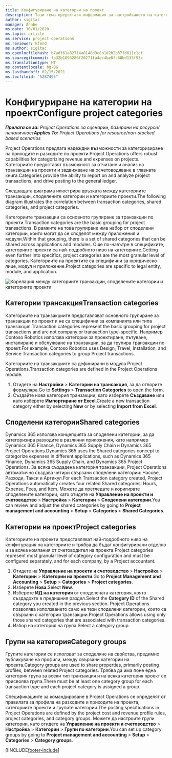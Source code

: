 ```yaml
---
title: Конфигуриране на категории на проект
description: Тази тема предоставя информация за настройването на категориите на проект.
author: sigitac
manager: Annbe
ms.date: 10/01/2020
ms.topic: article
ms.service: project-operations
ms.reviewer: kfend
ms.author: sigitac
ms.openlocfilehash: b7adf61a82714a0148d9c8b1d2b2b37fd611c1cf
ms.sourcegitcommit: fa32b1893286f20271fa4ec4be8fc68bd135f53c
ms.translationtype: HT
ms.contentlocale: bg-BG
ms.lasthandoff: 02/15/2021
ms.locfileid: "5287495"
---
```

# <a name="configure-project-categories"></a><span data-ttu-id="e9c71-103">Конфигуриране на категории на проект</span><span class="sxs-lookup"><span data-stu-id="e9c71-103">Configure project categories</span></span>

<span data-ttu-id="e9c71-104">_**Прилага се за:** Project Operations за сценарии, базирани на ресурси/неналичност_</span><span class="sxs-lookup"><span data-stu-id="e9c71-104">_**Applies To:** Project Operations for resource/non-stocked based scenarios_</span></span>

<span data-ttu-id="e9c71-105">Project Operations предлага надеждни възможности за категоризиране на приходите и разходите по проекти.</span><span class="sxs-lookup"><span data-stu-id="e9c71-105">Project Operations offers robust capabilities for categorizing revenue and expenses on projects.</span></span> <span data-ttu-id="e9c71-106">Категориите предоставят възможност за отчитане и анализ на транзакции на проекти и задвижване на осчетоводяване в главната книга.</span><span class="sxs-lookup"><span data-stu-id="e9c71-106">Categories provide the ability to report on and analyze project transactions, and drive posting to the general ledger.</span></span>

<span data-ttu-id="e9c71-107">Следващата диаграма илюстрира връзката между категориите транзакции, споделените категории и категориите проекти.</span><span class="sxs-lookup"><span data-stu-id="e9c71-107">The following diagram illustrates the correlation between transaction categories, shared categories, and project categories.</span></span> 

<span data-ttu-id="e9c71-108">Категориите транзакции са основното групиране за транзакции по проекти.</span><span class="sxs-lookup"><span data-stu-id="e9c71-108">Transaction categories are the basic grouping for project transactions.</span></span> <span data-ttu-id="e9c71-109">В рамките на това групиране има набор от споделени категории, които могат да се споделят между приложения и модули.</span><span class="sxs-lookup"><span data-stu-id="e9c71-109">Within that grouping, there is a set of shared categories that can be shared across applications and modules.</span></span> <span data-ttu-id="e9c71-110">Още по-навътре в спецификите, категориите проекти са най-подробното ниво на категориите.</span><span class="sxs-lookup"><span data-stu-id="e9c71-110">Getting even further into specifics, project categories are the most granular level of categories.</span></span> <span data-ttu-id="e9c71-111">Категориите на проектите са специфични за юридическо лице, модул и приложение.</span><span class="sxs-lookup"><span data-stu-id="e9c71-111">Project categories are specific to legal entity, module, and application.</span></span>

![Корелация между категориите транзакции, споделените категории и категориите проекти](media/project-categories.png)

## <a name="transaction-categories"></a><span data-ttu-id="e9c71-113">Категории трансакция</span><span class="sxs-lookup"><span data-stu-id="e9c71-113">Transaction categories</span></span>

<span data-ttu-id="e9c71-114">Категориите на транзакциите представляват основното групиране за транзакции по проект и не са специфични за компанията или типа транзакция.</span><span class="sxs-lookup"><span data-stu-id="e9c71-114">Transaction categories represent the basic grouping for project transactions and are not company or transaction type-specific.</span></span> <span data-ttu-id="e9c71-115">Например Contoso Robotics използва категории за проектиране, пътуване, инсталиране и обслужване на транзакции, за да групира транзакции по проект.</span><span class="sxs-lookup"><span data-stu-id="e9c71-115">For example, Contoso Robotics uses Design, Travel, Installation, and Service Transaction categories to group Project transactions.</span></span>

<span data-ttu-id="e9c71-116">Категориите на транзакциите са дефинирани в модула Project Operations.</span><span class="sxs-lookup"><span data-stu-id="e9c71-116">Transaction categories are defined in the Project Operations module.</span></span> 
1. <span data-ttu-id="e9c71-117">Отидете на **Настройки** \> **Категории на трансакция**, за да отворите формуляра.</span><span class="sxs-lookup"><span data-stu-id="e9c71-117">Go to **Settings** \> **Transaction Categories** to open the form.</span></span> 
2. <span data-ttu-id="e9c71-118">Създайте нова категория транзакции, като изберете **Създаване** или като изберете **Импортиране от Excel**.</span><span class="sxs-lookup"><span data-stu-id="e9c71-118">Create a new transaction category either by selecting **New** or by selecting **Import from Excel**.</span></span>

## <a name="shared-categories"></a><span data-ttu-id="e9c71-119">Споделени категории</span><span class="sxs-lookup"><span data-stu-id="e9c71-119">Shared categories</span></span>

<span data-ttu-id="e9c71-120">Dynamics 365 използва концепцията за споделени категории, за да категоризира разходите в различни приложения, като например Dynamics 365 Finance, Dynamics 365 Supply Chain и Dynamics 365 Project Operations.</span><span class="sxs-lookup"><span data-stu-id="e9c71-120">Dynamics 365 uses the Shared categories concept to categorize expenses in different applications, such as Dynamics 365 Finance, Dynamics 365 Supply Chain, and Dynamics 365 Project Operations.</span></span> <span data-ttu-id="e9c71-121">За всяка създадена категория транзакции, Project Operations автоматично създава четири свързани споделени категории: Часове, Разходи, Такси и Артикул.</span><span class="sxs-lookup"><span data-stu-id="e9c71-121">For each Transaction category created, Project Operations automatically creates four related Shared categories: Hours, Expense, Fees, and Item.</span></span> <span data-ttu-id="e9c71-122">Можете да прегледате и коригирате споделените категории, като отидете на **Управление на проекти и счетоводство** \> **Настройка** \> **Категории** \> **Споделени категории**.</span><span class="sxs-lookup"><span data-stu-id="e9c71-122">You can review and adjust the shared categories by going to **Project management and accounting** \> **Setup** \> **Categories** \> **Shared Categories**.</span></span>

## <a name="project-categories"></a><span data-ttu-id="e9c71-123">Категории на проект</span><span class="sxs-lookup"><span data-stu-id="e9c71-123">Project categories</span></span>

<span data-ttu-id="e9c71-124">Категориите на проекти представляват най-подробното ниво на конфигурация на категориите и трябва да бъдат конфигурирани отделно и за всяка компания от счетоводител на проекта.</span><span class="sxs-lookup"><span data-stu-id="e9c71-124">Project categories represent most granular level of category configuration and must be configured separately, and for each company, by a Project accountant.</span></span>

1. <span data-ttu-id="e9c71-125">Отидете на **Управление на проекти и счетоводство** \> **Настройка** \> **Категории** \> **Категории на проекти**.</span><span class="sxs-lookup"><span data-stu-id="e9c71-125">Go to **Project Management and Accounting** \> **Setup** \> **Categories** \> **Project categories**.</span></span>
2. <span data-ttu-id="e9c71-126">Изберете **Нова**.</span><span class="sxs-lookup"><span data-stu-id="e9c71-126">Select **New**.</span></span>
3. <span data-ttu-id="e9c71-127">Изберете **ИД на категория** от споделената категория, която създадохте в предишния раздел.</span><span class="sxs-lookup"><span data-stu-id="e9c71-127">Select the **Category ID** of the Shared category you created in the previous section.</span></span> <span data-ttu-id="e9c71-128">Project Operations позволява използването само на тези споделени категории, които са свързани с категории транзакции.</span><span class="sxs-lookup"><span data-stu-id="e9c71-128">Project Operations allows using only those shared categories that are associated with transaction categories.</span></span>
4. <span data-ttu-id="e9c71-129">Избор на категория на група.</span><span class="sxs-lookup"><span data-stu-id="e9c71-129">Select a category group.</span></span>

## <a name="category-groups"></a><span data-ttu-id="e9c71-130">Групи на категория</span><span class="sxs-lookup"><span data-stu-id="e9c71-130">Category groups</span></span>

<span data-ttu-id="e9c71-131">Групите категории се използват за споделяне на свойства, предимно публикуване на профили, между свързани категории на проекта.</span><span class="sxs-lookup"><span data-stu-id="e9c71-131">Category groups are used to share properties, primarily posting profiles, between related Project categories.</span></span> <span data-ttu-id="e9c71-132">Трябва да има поне една категория група за всеки тип транзакция и на всяка категория проект се присвоява група.</span><span class="sxs-lookup"><span data-stu-id="e9c71-132">There must be at least one category group for each transaction type and each project category is assigned a group.</span></span>

<span data-ttu-id="e9c71-133">Спецификациите за командироване в Project Operations се определят от правилата за профила на разходите и приходите на проекта, категориите проекти и групите категории.</span><span class="sxs-lookup"><span data-stu-id="e9c71-133">The posting specifications in Project Operations are defined by the project cost and revenue profile rules, project categories, and category groups.</span></span> <span data-ttu-id="e9c71-134">Можете да настроите групи категории, като отидете на **Управление на проекти и счетоводство** \> **Настройка** \> **Категории** \> **Групи по категории**.</span><span class="sxs-lookup"><span data-stu-id="e9c71-134">You can set up category groups by going to **Project management and accounting** \> **Setup** \> **Categories** \> **Category groups**.</span></span>


[!INCLUDE[footer-include](../includes/footer-banner.md)]